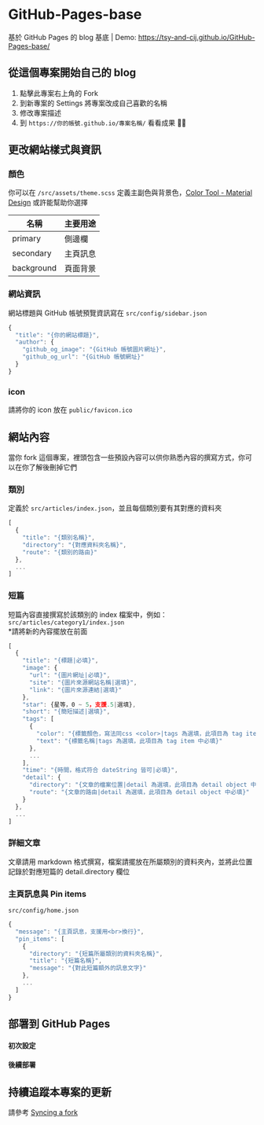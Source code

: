 # GitHub-Pages-base
基於 GitHub Pages 的 blog 基底 | Demo: https://tsy-and-cij.github.io/GitHub-Pages-base/


## 從這個專案開始自己的 blog
1. 點擊此專案右上角的 Fork
2. 到新專案的 Settings 將專案改成自己喜歡的名稱
3. 修改專案描述
4. 到 `https://你的帳號.github.io/專案名稱/` 看看成果 🙌🏻


## 更改網站樣式與資訊

### 顏色
你可以在 `/src/assets/theme.scss` 定義主副色與背景色，[Color Tool - Material Design](https://material.io/tools/color/#!/?view.left=0&view.right=0) 或許能幫助你選擇

| 名稱        | 主要用途 |
|------------|---------|
| primary    | 側邊欄   |  
| secondary  | 主頁訊息 |
| background | 頁面背景 |

### 網站資訊
網站標題與 GitHub 帳號預覽資訊寫在 `src/config/sidebar.json`
```javascript
{
  "title": "{你的網站標題}",
  "author": {
    "github_og_image": "{GitHub 帳號圖片網址}",
    "github_og_url": "{GitHub 帳號網址}"
  }
}
```

### icon
請將你的 icon 放在 `public/favicon.ico`


## 網站內容
當你 fork 這個專案，裡頭包含一些預設內容可以供你熟悉內容的撰寫方式，你可以在你了解後刪掉它們

### 類別
定義於 `src/articles/index.json`，並且每個類別要有其對應的資料夾
```javascript
[
  {
    "title": "{類別名稱}",
    "directory": "{對應資料夾名稱}",
    "route": "{類別的路由}"
  },
  ...
]
```

### 短篇
短篇內容直接撰寫於該類別的 index 檔案中，例如： `src/articles/category1/index.json`  
*請將新的內容擺放在前面
```javascript
[
  {
    "title": "{標題|必填}",
    "image": {
      "url": "{圖片網址|必填}",
      "site": "{圖片來源網站名稱|選填}",
      "link": "{圖片來源連結|選填}"
    },
    "star": {星等，0 ~ 5，支援.5|選填},
    "short": "{簡短描述|選填}",
    "tags": [
      {
        "color": "{標籤顏色，寫法同css <color>|tags 為選填，此項目為 tag item 中必填}",
        "text": "{標籤名稱|tags 為選填，此項目為 tag item 中必填}"
      },
      ...
    ],
    "time": "{時間，格式符合 dateString 皆可|必填}",
    "detail": {
      "directory": "{文章的檔案位置|detail 為選填，此項目為 detail object 中必填}",
      "route": "{文章的路由|detail 為選填，此項目為 detail object 中必填}"
    }
  },
  ...
]
```

### 詳細文章
文章請用 markdown 格式撰寫，檔案請擺放在所屬類別的資料夾內，並將此位置記錄於對應短篇的 detail.directory 欄位

### 主頁訊息與 Pin items
`src/config/home.json`
```javascript
{
  "message": "{主頁訊息，支援用<br>換行}",
  "pin_items": [
    {
      "directory": "{短篇所屬類別的資料夾名稱}",
      "title": "{短篇名稱}",
      "message": "{對此短篇額外的訊息文字}"
    },
    ...
  ]
}
```


## 部署到 GitHub Pages
#### 初次設定
#### 後續部署


## 持續追蹤本專案的更新
請參考 [Syncing a fork](https://help.github.com/articles/syncing-a-fork/)
